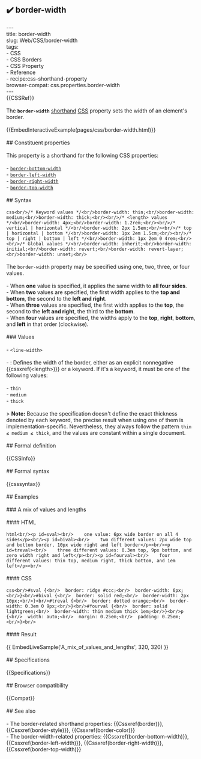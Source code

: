 ## ✔️ border-width 
 ---<br/>title: border-width<br/>slug: Web/CSS/border-width<br/>tags:<br/>  - CSS<br/>  - CSS Borders<br/>  - CSS Property<br/>  - Reference<br/>  - recipe:css-shorthand-property<br/>browser-compat: css.properties.border-width<br/>---<br/>{{CSSRef}}<br/><br/>The **`border-width`** [shorthand](/en-US/docs/Web/CSS/Shorthand_properties) [CSS](/en-US/docs/Web/CSS) property sets the width of an element's border.<br/><br/>{{EmbedInteractiveExample(pages/css/border-width.html)}}<br/><br/>## Constituent properties<br/><br/>This property is a shorthand for the following CSS properties:<br/><br/>- [`border-bottom-width`](/en-US/docs/Web/CSS/border-bottom-width)<br/>- [`border-left-width`](/en-US/docs/Web/CSS/border-left-width)<br/>- [`border-right-width`](/en-US/docs/Web/CSS/border-right-width)<br/>- [`border-top-width`](/en-US/docs/Web/CSS/border-top-width)<br/><br/>## Syntax<br/><br/>```css<br/>/* Keyword values */<br/>border-width: thin;<br/>border-width: medium;<br/>border-width: thick;<br/><br/>/* <length> values */<br/>border-width: 4px;<br/>border-width: 1.2rem;<br/><br/>/* vertical | horizontal */<br/>border-width: 2px 1.5em;<br/><br/>/* top | horizontal | bottom */<br/>border-width: 1px 2em 1.5cm;<br/><br/>/* top | right | bottom | left */<br/>border-width: 1px 2em 0 4rem;<br/><br/>/* Global values */<br/>border-width: inherit;<br/>border-width: initial;<br/>border-width: revert;<br/>border-width: revert-layer;<br/>border-width: unset;<br/>```<br/><br/>The `border-width` property may be specified using one, two, three, or four values.<br/><br/>- When **one** value is specified, it applies the same width to **all four sides**.<br/>- When **two** values are specified, the first width applies to the **top and bottom**, the second to the **left and right**.<br/>- When **three** values are specified, the first width applies to the **top**, the second to the **left and right**, the third to the **bottom**.<br/>- When **four** values are specified, the widths apply to the **top**, **right**, **bottom**, and **left** in that order (clockwise).<br/><br/>### Values<br/><br/>- `<line-width>`<br/><br/>  - : Defines the width of the border, either as an explicit nonnegative {{cssxref(&lt;length&gt;)}} or a keyword. If it's a keyword, it must be one of the following values:<br/><br/>    - `thin`<br/>    - `medium`<br/>    - `thick`<br/><br/>> **Note:** Because the specification doesn't define the exact thickness denoted by each keyword, the precise result when using one of them is implementation-specific. Nevertheless, they always follow the pattern `thin ≤ medium ≤ thick`, and the values are constant within a single document.<br/><br/>## Formal definition<br/><br/>{{CSSInfo}}<br/><br/>## Formal syntax<br/><br/>{{csssyntax}}<br/><br/>## Examples<br/><br/>### A mix of values and lengths<br/><br/>#### HTML<br/><br/>```html<br/><p id=sval><br/>    one value: 6px wide border on all 4 sides</p><br/><p id=bival><br/>    two different values: 2px wide top and bottom border, 10px wide right and left border</p><br/><p id=treval><br/>    three different values: 0.3em top, 9px bottom, and zero width right and left</p><br/><p id=fourval><br/>    four different values: thin top, medium right, thick bottom, and 1em left</p><br/>```<br/><br/>#### CSS<br/><br/>```css<br/>#sval {<br/>  border: ridge #ccc;<br/>  border-width: 6px;<br/>}<br/>#bival {<br/>  border: solid red;<br/>  border-width: 2px 10px;<br/>}<br/>#treval {<br/>  border: dotted orange;<br/>  border-width: 0.3em 0 9px;<br/>}<br/>#fourval {<br/>  border: solid lightgreen;<br/>  border-width: thin medium thick 1em;<br/>}<br/>p {<br/>  width: auto;<br/>  margin: 0.25em;<br/>  padding: 0.25em;<br/>}<br/>```<br/><br/>#### Result<br/><br/>{{ EmbedLiveSample('A_mix_of_values_and_lengths', 320, 320) }}<br/><br/>## Specifications<br/><br/>{{Specifications}}<br/><br/>## Browser compatibility<br/><br/>{{Compat}}<br/><br/>## See also<br/><br/>- The border-related shorthand properties: {{Cssxref(border)}}, {{Cssxref(border-style)}}, {{Cssxref(border-color)}}<br/>- The border-width-related properties: {{Cssxref(border-bottom-width)}}, {{Cssxref(border-left-width)}}, {{Cssxref(border-right-width)}}, {{Cssxref(border-top-width)}}<br/>
